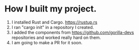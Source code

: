 # How I built my project.

1. I installed Rust and Cargo. https://rustup.rs
2. I ran "cargo init" in a repository I created.
3. I added the components from https://github.com/gorilla-devs repositories and worked really hard on them.
4. I am going to make a PR for it soon.
